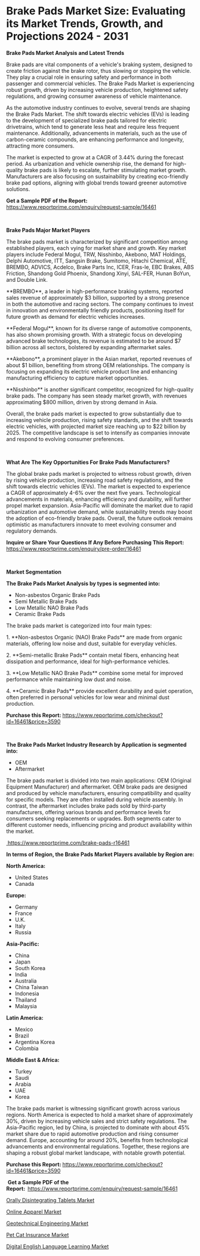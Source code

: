 <p><h1>Brake Pads Market Size: Evaluating its Market Trends, Growth, and Projections 2024 - 2031</h1></p><p><strong>Brake Pads Market Analysis and Latest Trends</strong></p>
<p><p>Brake pads are vital components of a vehicle's braking system, designed to create friction against the brake rotor, thus slowing or stopping the vehicle. They play a crucial role in ensuring safety and performance in both passenger and commercial vehicles. The Brake Pads Market is experiencing robust growth, driven by increasing vehicle production, heightened safety regulations, and growing consumer awareness of vehicle maintenance.</p><p>As the automotive industry continues to evolve, several trends are shaping the Brake Pads Market. The shift towards electric vehicles (EVs) is leading to the development of specialized brake pads tailored for electric drivetrains, which tend to generate less heat and require less frequent maintenance. Additionally, advancements in materials, such as the use of carbon-ceramic compounds, are enhancing performance and longevity, attracting more consumers.</p><p>The market is expected to grow at a CAGR of 3.44% during the forecast period. As urbanization and vehicle ownership rise, the demand for high-quality brake pads is likely to escalate, further stimulating market growth. Manufacturers are also focusing on sustainability by creating eco-friendly brake pad options, aligning with global trends toward greener automotive solutions.</p></p>
<p><strong>Get a Sample PDF of the Report:&nbsp;</strong> <a href="https://www.reportprime.com/enquiry/request-sample/16461?utm_campaign=113&utm_medium=2&utm_source=Github&utm_content=ia&utm_term=23112024&utm_id=brake-pads">https://www.reportprime.com/enquiry/request-sample/16461</a></p>
<p>&nbsp;</p>
<p><strong>Brake Pads Major Market Players</strong></p>
<p><p>The brake pads market is characterized by significant competition among established players, each vying for market share and growth. Key market players include Federal Mogul, TRW, Nisshinbo, Akebono, MAT Holdings, Delphi Automotive, ITT, Sangsin Brake, Sumitomo, Hitachi Chemical, ATE, BREMBO, ADVICS, Acdelco, Brake Parts Inc, ICER, Fras-le, EBC Brakes, ABS Friction, Shandong Gold Phoenix, Shandong Xinyi, SAL-FER, Hunan BoYun, and Double Link.</p><p>**BREMBO**, a leader in high-performance braking systems, reported sales revenue of approximately $3 billion, supported by a strong presence in both the automotive and racing sectors. The company continues to invest in innovation and environmentally friendly products, positioning itself for future growth as demand for electric vehicles increases.</p><p>**Federal Mogul**, known for its diverse range of automotive components, has also shown promising growth. With a strategic focus on developing advanced brake technologies, its revenue is estimated to be around $7 billion across all sectors, bolstered by expanding aftermarket sales.</p><p>**Akebono**, a prominent player in the Asian market, reported revenues of about $1 billion, benefiting from strong OEM relationships. The company is focusing on expanding its electric vehicle product line and enhancing manufacturing efficiency to capture market opportunities.</p><p>**Nisshinbo** is another significant competitor, recognized for high-quality brake pads. The company has seen steady market growth, with revenues approximating $800 million, driven by strong demand in Asia.</p><p>Overall, the brake pads market is expected to grow substantially due to increasing vehicle production, rising safety standards, and the shift towards electric vehicles, with projected market size reaching up to $22 billion by 2025. The competitive landscape is set to intensify as companies innovate and respond to evolving consumer preferences.</p></p>
<p>&nbsp;</p>
<p><strong>What Are The Key Opportunities For Brake Pads Manufacturers?</strong></p>
<p><p>The global brake pads market is projected to witness robust growth, driven by rising vehicle production, increasing road safety regulations, and the shift towards electric vehicles (EVs). The market is expected to experience a CAGR of approximately 4-6% over the next five years. Technological advancements in materials, enhancing efficiency and durability, will further propel market expansion. Asia-Pacific will dominate the market due to rapid urbanization and automotive demand, while sustainability trends may boost the adoption of eco-friendly brake pads. Overall, the future outlook remains optimistic as manufacturers innovate to meet evolving consumer and regulatory demands.</p></p>
<p><strong>Inquire or Share Your Questions If Any Before Purchasing This Report:</strong> <a href="https://www.reportprime.com/enquiry/pre-order/16461?utm_campaign=113&utm_medium=2&utm_source=Github&utm_content=ia&utm_term=23112024&utm_id=brake-pads">https://www.reportprime.com/enquiry/pre-order/16461</a></p>
<p>&nbsp;</p>
<p><strong>Market Segmentation</strong></p>
<p><strong>The Brake Pads Market Analysis by types is segmented into:</strong></p>
<p><ul><li>Non-asbestos Organic Brake Pads</li><li>Semi Metallic Brake Pads</li><li>Low Metallic NAO Brake Pads</li><li>Ceramic Brake Pads</li></ul></p>
<p><p>The brake pads market is categorized into four main types: </p><p>1. **Non-asbestos Organic (NAO) Brake Pads** are made from organic materials, offering low noise and dust, suitable for everyday vehicles. </p><p>2. **Semi-metallic Brake Pads** contain metal fibers, enhancing heat dissipation and performance, ideal for high-performance vehicles. </p><p>3. **Low Metallic NAO Brake Pads** combine some metal for improved performance while maintaining low dust and noise. </p><p>4. **Ceramic Brake Pads** provide excellent durability and quiet operation, often preferred in personal vehicles for low wear and minimal dust production.</p></p>
<p><strong>Purchase this Report:&nbsp;</strong><a href="https://www.reportprime.com/checkout?id=16461&price=3590&utm_campaign=113&utm_medium=2&utm_source=Github&utm_content=ia&utm_term=23112024&utm_id=brake-pads">https://www.reportprime.com/checkout?id=16461&price=3590</a></p>
<p>&nbsp;</p>
<p><strong>The Brake Pads Market Industry Research by Application is segmented into:</strong></p>
<p><ul><li>OEM</li><li>Aftermarket</li></ul></p>
<p><p>The brake pads market is divided into two main applications: OEM (Original Equipment Manufacturer) and aftermarket. OEM brake pads are designed and produced by vehicle manufacturers, ensuring compatibility and quality for specific models. They are often installed during vehicle assembly. In contrast, the aftermarket includes brake pads sold by third-party manufacturers, offering various brands and performance levels for consumers seeking replacements or upgrades. Both segments cater to different customer needs, influencing pricing and product availability within the market.</p></p>
<p><a href="https://www.reportprime.com/brake-pads-r16461?utm_campaign=113&utm_medium=2&utm_source=Github&utm_content=ia&utm_term=23112024&utm_id=brake-pads">&nbsp;https://www.reportprime.com/brake-pads-r16461</a></p>
<p><strong>In terms of Region, the Brake Pads Market Players available by Region are:</strong></p>
<p>
    <p> <strong> North America: </strong>
        <ul>
            <li>United States</li>
            <li>Canada</li>
        </ul>
        </p> 
    <p> <strong> Europe: </strong>
        <ul>
            <li>Germany</li>
            <li>France</li>
            <li>U.K.</li>
            <li>Italy</li>
            <li>Russia</li>
        </ul>
        </p> 
    <p> <strong> Asia-Pacific: </strong>
        <ul>
            <li>China</li>
            <li>Japan</li>
            <li>South Korea</li>
            <li>India</li>
            <li>Australia</li>
            <li>China Taiwan</li>
            <li>Indonesia</li>
            <li>Thailand</li>
            <li>Malaysia</li>
        </ul>
        </p> 
    <p> <strong> Latin America: </strong>
        <ul>
            <li>Mexico</li>
            <li>Brazil</li>
            <li>Argentina Korea</li>
            <li>Colombia</li>
        </ul>
        </p> 
    <p> <strong> Middle East & Africa: </strong>
        <ul>
            <li>Turkey</li>
            <li>Saudi</li>
            <li>Arabia</li>
            <li>UAE</li>
            <li>Korea</li>
        </ul>
    </p>
    </p>
<p><p>The brake pads market is witnessing significant growth across various regions. North America is expected to hold a market share of approximately 30%, driven by increasing vehicle sales and strict safety regulations. The Asia-Pacific region, led by China, is projected to dominate with about 45% market share due to rapid automotive production and rising consumer demand. Europe, accounting for around 20%, benefits from technological advancements and environmental regulations. Together, these regions are shaping a robust global market landscape, with notable growth potential.</p></p>
<p><strong>Purchase this Report: </strong><a href="https://www.reportprime.com/checkout?id=16461&price=3590&utm_campaign=113&utm_medium=2&utm_source=Github&utm_content=ia&utm_term=23112024&utm_id=brake-pads">https://www.reportprime.com/checkout?id=16461&price=3590</a></p>
<p>&nbsp;<strong>Get a Sample PDF of the Report:&nbsp;&nbsp;</strong><a href="https://www.reportprime.com/enquiry/request-sample/16461?utm_campaign=113&utm_medium=2&utm_source=Github&utm_content=ia&utm_term=23112024&utm_id=brake-pads">https://www.reportprime.com/enquiry/request-sample/16461</a></p>
<p><strong></strong></p>
<p><p><a href="https://www.linkedin.com/pulse/detailed-orally-disintegrating-tablets-market-study-132-cagr-fpmgf?utm_campaign=113&utm_medium=2&utm_source=Github&utm_content=ia&utm_term=23112024&utm_id=brake-pads">Orally Disintegrating Tablets Market</a></p><p><a href="https://www.linkedin.com/pulse/online-apparel-market-outlook-current-assessment-future-erjtc?utm_campaign=113&utm_medium=2&utm_source=Github&utm_content=ia&utm_term=23112024&utm_id=brake-pads">Online Apparel Market</a></p><p><a href="https://www.linkedin.com/pulse/evaluating-impact-latest-trends-geotechnical-engineering-dbpwc?utm_campaign=113&utm_medium=2&utm_source=Github&utm_content=ia&utm_term=23112024&utm_id=brake-pads">Geotechnical Engineering Market</a></p><p><a href="https://issuu.com/reportprime-2/docs/pet-cat-insurance-market-size-2030._3f6754bdd8f140?utm_campaign=113&utm_medium=2&utm_source=Github&utm_content=ia&utm_term=23112024&utm_id=brake-pads">Pet Cat Insurance Market</a></p><p><a href="https://issuu.com/reportprime-2/docs/digital-english-language-learning-m_78087f2b4362a2?utm_campaign=113&utm_medium=2&utm_source=Github&utm_content=ia&utm_term=23112024&utm_id=brake-pads">Digital English Language Learning Market</a></p></p>
